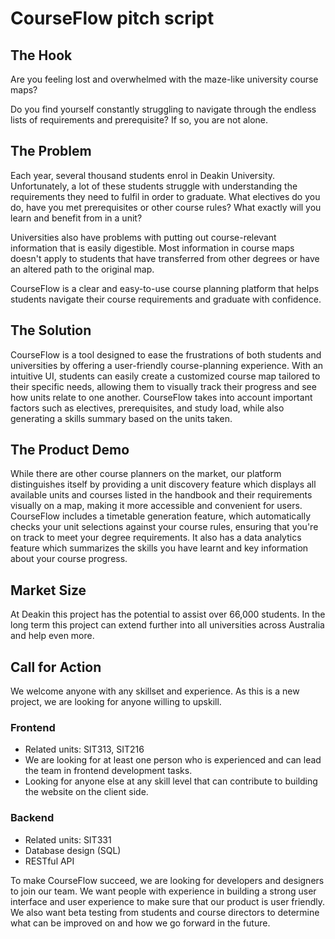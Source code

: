 # CourseFlow pitch script

## The Hook

Are you feeling lost and overwhelmed with the maze-like university course maps?

Do you find yourself constantly struggling to navigate through the endless lists of requirements and
prerequisite? If so, you are not alone.

## The Problem

Each year, several thousand students enrol in Deakin University. Unfortunately, a lot of these
students struggle with understanding the requirements they need to fulfil in order to graduate. What
electives do you do, have you met prerequisites or other course rules? What exactly will you learn
and benefit from in a unit?

Universities also have problems with putting out course-relevant information that is easily
digestible. Most information in course maps doesn't apply to students that have transferred from
other degrees or have an altered path to the original map.

CourseFlow is a clear and easy-to-use course planning platform that helps students navigate their
course requirements and graduate with confidence.

## The Solution

CourseFlow is a tool designed to ease the frustrations of both students and universities by offering
a user-friendly course-planning experience. With an intuitive UI, students can easily create a
customized course map tailored to their specific needs, allowing them to visually track their
progress and see how units relate to one another. CourseFlow takes into account important factors
such as electives, prerequisites, and study load, while also generating a skills summary based on
the units taken.

## The Product Demo

While there are other course planners on the market, our platform distinguishes itself by providing
a unit discovery feature which displays all available units and courses listed in the handbook and
their requirements visually on a map, making it more accessible and convenient for users. CourseFlow
includes a timetable generation feature, which automatically checks your unit selections against
your course rules, ensuring that you're on track to meet your degree requirements. It also has a
data analytics feature which summarizes the skills you have learnt and key information about your
course progress.

## Market Size

At Deakin this project has the potential to assist over 66,000 students. In the long term this
project can extend further into all universities across Australia and help even more.

## Call for Action

We welcome anyone with any skillset and experience. As this is a new project, we are looking for
anyone willing to upskill.

### Frontend

- Related units: SIT313, SIT216
- We are looking for at least one person who is experienced and can lead the team in frontend
  development tasks.
- Looking for anyone else at any skill level that can contribute to building the website on the
  client side.

### Backend

- Related units: SIT331
- Database design (SQL)
- RESTful API

To make CourseFlow succeed, we are looking for developers and designers to join our team. We want
people with experience in building a strong user interface and user experience to make sure that our
product is user friendly. We also want beta testing from students and course directors to determine
what can be improved on and how we go forward in the future.
